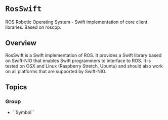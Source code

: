 # ``RosSwift``

ROS Robotic Operating System - Swift implementation of core client libraries. Based on roscpp.



## Overview

RosSwift is a Swift implementation of ROS. It provides a Swift library based on Swift-NIO that enables Swift programmers to interface to ROS. It is tested on OSX and Linux (Raspberry Stretch, Ubuntu) and should also work on all platforms that are supported by Swift-NIO.


## Topics

### <!--@START_MENU_TOKEN@-->Group<!--@END_MENU_TOKEN@-->

- <!--@START_MENU_TOKEN@-->``Symbol``<!--@END_MENU_TOKEN@-->
